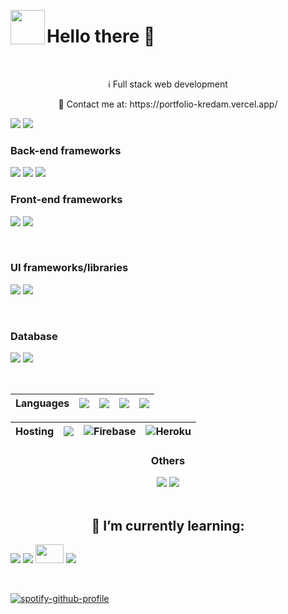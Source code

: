 
<p align="center">
    <img align="left" src="https://tenor.com/view/jojo-greeting-smile-star-platinum-hi-gif-17297758.gif" width="55" height="55" />
  <p align="left">
      <h1 align="left">  Hello there 👋</h1>
  </p>
</p>
&nbsp;
<div align="center">
      <p> ℹ️ Full stack web development</p>
      <p>💬 Contact me at:  https://portfolio-kredam.vercel.app/ </p>
</div>
    <img src="https://github-readme-stats.vercel.app/api/top-langs/?username=Kredam&layout=compact" />
    <img src="https://github-readme-stats.vercel.app/api?username=Kredam&show_icons=true&theme=tokyonight" />
&nbsp;
<p align="center" >
    <p align="right">
      <h3>Back-end frameworks</h3>
      <img  src="https://img.shields.io/badge/flask-%23000.svg?style=for-the-badge&logo=flask&logoColor=white" />
      <img src="https://img.shields.io/badge/node.js-6DA55F?style=for-the-badge&logo=node.js&logoColor=white" />
      <img src="https://img.shields.io/badge/express.js-%23404d59.svg?style=for-the-badge&logo=express&logoColor=%2361DAFB" />
    </p>
    <p align="left">
        <h3>Front-end frameworks</h3>
        <img  src="https://img.shields.io/badge/react-%2320232a.svg?style=for-the-badge&logo=react&logoColor=%2361DAFB" />
        <img src="https://img.shields.io/badge/Next-black?style=for-the-badge&logo=next.js&logoColor=white" />
    </p>
</p>
&nbsp;
<div>
    <p align="left">
        <h3>UI frameworks/libraries</h3>
        <img src="https://img.shields.io/badge/MUI-%230081CB.svg?style=for-the-badge&logo=material-ui&logoColor=white" />
        <img src="https://img.shields.io/badge/bootstrap-%23563D7C.svg?style=for-the-badge&logo=bootstrap&logoColor=white" />
    </p>
  </p>
</div>
&nbsp;
<div>
    <p align="left">
        <h3>Database</h3>
        <img src="https://img.shields.io/badge/mysql-%2300f.svg?style=for-the-badge&logo=mysql&logoColor=white" />
        <img src="https://img.shields.io/badge/sqlite-%2307405e.svg?style=for-the-badge&logo=sqlite&logoColor=white" />
    </p>
  </p>
</div>

&nbsp;
    
Languages | <img src="https://img.shields.io/badge/python-3670A0?style=for-the-badge&logo=python&logoColor=ffdd54"> | <img src="https://img.shields.io/badge/javascript-%23323330.svg?style=for-the-badge&logo=javascript&logoColor=%23F7DF1E"> | <img src="https://img.shields.io/badge/java-%23ED8B00.svg?style=for-the-badge&logo=java&logoColor=white"> | <img src="https://img.shields.io/badge/typescript-%23007ACC.svg?style=for-the-badge&logo=typescript&logoColor=white">  | 
--- | --- | --- | --- |--- 

Hosting | <img src="https://img.shields.io/badge/vercel-%23000000.svg?style=for-the-badge&logo=vercel&logoColor=white" />  | ![Firebase](https://img.shields.io/badge/firebase-%23039BE5.svg?style=for-the-badge&logo=firebase) | ![Heroku](https://img.shields.io/badge/heroku-%23430098.svg?style=for-the-badge&logo=heroku&logoColor=white) |
--- | ---| ---|---
    

<div align="center">
    <h3>Others</h3>
    <img src="https://img.shields.io/badge/React_Router-CA4245?style=for-the-badge&logo=react-router&logoColor=white" />
    <img src="https://img.shields.io/badge/redux-%23593d88.svg?style=for-the-badge&logo=redux&logoColor=white" />

</div>
&nbsp;
<div align="center">
  <h2>🌱 I’m currently learning:</h2>
  <p align="left">
    <img src="https://img.shields.io/badge/angular-%23DD0031.svg?style=for-the-badge&logo=angular&logoColor=white" />
    <img src="https://img.shields.io/badge/django-%23092E20.svg?style=for-the-badge&logo=django&logoColor=white" />
    <img src="https://www.countryflags.com/wp-content/uploads/japan-flag-png-xl.png" height="30px" width="45px"/>
    <img src="https://img.shields.io/badge/rxjs-%23B7178C.svg?style=for-the-badge&logo=reactivex&logoColor=white" />
</p>
</div>

&nbsp;

[![spotify-github-profile](https://spotify-github-profile.vercel.app/api/view?uid=21n52mk7iklcht7wr6p5g3zgi&cover_image=true&theme=novatorem&bar_color=4c1010&bar_color_cover=true)](https://github.com/kittinan/spotify-github-profile)
